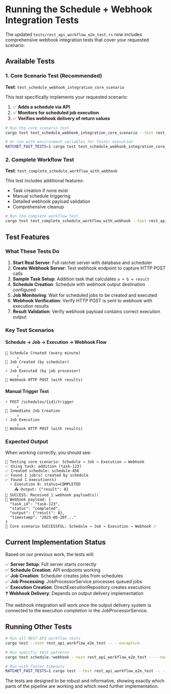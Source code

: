# Running the Schedule + Webhook Integration Tests

The updated `tests/rest_api_workflow_e2e_test.rs` now includes comprehensive webhook integration tests that cover your requested scenario:

## Available Tests

### 1. Core Scenario Test (Recommended)
**Test**: `test_schedule_webhook_integration_core_scenario`

This test specifically implements your requested scenario:
1. ✅ **Adds a schedule via API**
2. ✅ **Monitors for scheduled job execution**  
3. ✅ **Verifies webhook delivery of return values**

```bash
# Run the core scenario test
cargo test test_schedule_webhook_integration_core_scenario --test rest_api_workflow_e2e_test -- --nocapture

# Or run with environment variables for faster execution
RATCHET_FAST_TESTS=1 cargo test test_schedule_webhook_integration_core_scenario --test rest_api_workflow_e2e_test -- --nocapture
```

### 2. Complete Workflow Test
**Test**: `test_complete_schedule_workflow_with_webhook`

This test includes additional features:
- Task creation if none exist
- Manual schedule triggering
- Detailed webhook payload validation
- Comprehensive cleanup

```bash
# Run the complete workflow test
cargo test test_complete_schedule_workflow_with_webhook --test rest_api_workflow_e2e_test -- --nocapture
```

## Test Features

### What These Tests Do

1. **Start Real Server**: Full ratchet server with database and scheduler
2. **Create Webhook Server**: Test webhook endpoint to capture HTTP POST calls
3. **Sample Task Setup**: Addition task that calculates `a + b = result`
4. **Schedule Creation**: Schedule with webhook output destination configured
5. **Job Monitoring**: Wait for scheduled jobs to be created and executed
6. **Webhook Verification**: Verify HTTP POST is sent to webhook with execution results
7. **Result Validation**: Verify webhook payload contains correct execution output

### Key Test Scenarios

#### Schedule → Job → Execution → Webhook Flow
```
📅 Schedule Created (every minute)
     ↓
💼 Job Created (by scheduler)
     ↓  
⚡ Job Executed (by job processor)
     ↓
📨 Webhook HTTP POST (with results)
```

#### Manual Trigger Test
```
⚡ POST /schedules/{id}/trigger
     ↓
💼 Immediate Job Creation
     ↓
⚡ Job Execution
     ↓ 
📨 Webhook HTTP POST (with results)
```

### Expected Output

When working correctly, you should see:
```
🎯 Testing core scenario: Schedule → Job → Execution → Webhook
✅ Using task: addition (task-123)
✅ Created schedule: schedule-456
✅ Found 1 job(s) created by schedule
✅ Found 1 execution(s)
  ⚡ Execution 0: status=COMPLETED
    📤 Output: {"result": 8}
🎉 SUCCESS: Received 1 webhook payload(s)!
📨 Webhook payload: {
  "task_id": "task-123",
  "status": "completed", 
  "output": {"result": 8},
  "timestamp": "2025-06-20T..."
}
🎯 Core scenario SUCCESSFUL: Schedule → Job → Execution → Webhook ✅
```

## Current Implementation Status

Based on our previous work, the tests will:

✅ **Server Setup**: Full server starts correctly  
✅ **Schedule Creation**: API endpoints working  
✅ **Job Creation**: Scheduler creates jobs from schedules  
✅ **Job Processing**: JobProcessorService processes queued jobs  
✅ **Execution Creation**: DirectExecutionRepository creates executions  
❓ **Webhook Delivery**: Depends on output delivery implementation

The webhook integration will work once the output delivery system is connected to the execution completion in the JobProcessorService.

## Running Other Tests

```bash
# Run all REST API workflow tests
cargo test --test rest_api_workflow_e2e_test -- --nocapture

# Run specific test patterns
cargo test schedule.*webhook --test rest_api_workflow_e2e_test -- --nocapture

# Run with faster timeouts
RATCHET_FAST_TESTS=1 cargo test --test rest_api_workflow_e2e_test -- --nocapture
```

The tests are designed to be robust and informative, showing exactly which parts of the pipeline are working and which need further implementation.